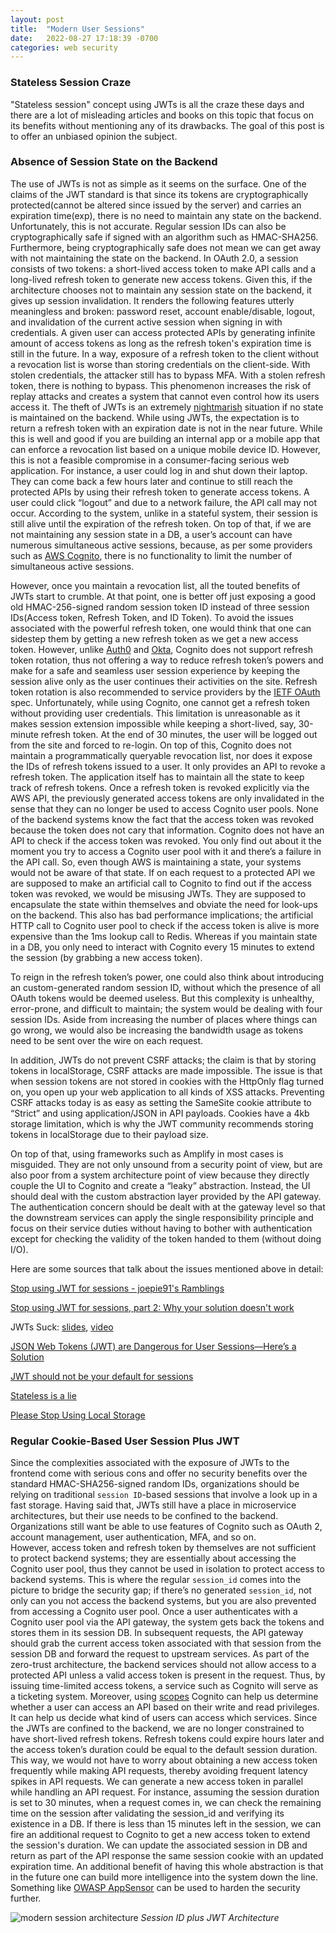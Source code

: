 ```yaml
---
layout: post
title:  "Modern User Sessions"
date:   2022-08-27 17:18:39 -0700
categories: web security
---
```



### Stateless Session Craze
"Stateless session" concept using JWTs is all the craze these days and there are a lot of misleading
articles and books on this topic that focus on its benefits without mentioning any of its drawbacks.
The goal of this post is to offer an unbiased opinion the subject. 

### Absence of Session State on the Backend
The use of JWTs is not as simple as it seems on the surface. One of the claims of the JWT standard 
is that since its tokens are cryptographically protected(cannot be altered since issued by the server) 
and carries an expiration time(exp), there is no need to maintain any state on the backend. 
Unfortunately, this is not accurate. Regular session IDs can also be cryptographically safe if 
signed with an algorithm such as HMAC-SHA256. Furthermore, being cryptographically safe does 
not mean we can get away with not maintaining the state on the backend. 
In OAuth 2.0, a session consists of two tokens: a short-lived access token to make API calls and a 
long-lived refresh token to generate new access tokens. Given this, if the architecture chooses not 
to maintain any session state on the backend, it gives up session invalidation. It renders the following 
features utterly meaningless and broken: password reset, account enable/disable, logout, 
and invalidation of the current active session when signing in with credentials. 
A given user can access protected APIs by generating infinite amount of access tokens as long as 
the refresh token's expiration time is still in the future. In a way, exposure of a refresh token 
to the client without a revocation list is worse than storing credentials on the client-side. 
With stolen credentials, the attacker still has to bypass MFA. With a stolen refresh token, 
there is nothing to bypass. This phenomenon increases the risk of replay attacks and creates a 
system that cannot even control how its users access it. The theft of JWTs is an extremely 
[nightmarish](https://developer.okta.com/blog/2018/06/20/what-happens-if-your-jwt-is-stolen) 
situation if no state is maintained on the backend. While using JWTs, 
the expectation is to return a refresh token with an expiration date is not in the near future. 
While this is well and good if you are building an internal app or a mobile app that can 
enforce a revocation list based on a unique mobile device ID. However, this is not a feasible 
compromise in a consumer-facing serious web application. 
For instance, a user could log in and shut down their laptop. They can come back a few 
hours later and continue to still reach the protected APIs by using their refresh token to 
generate access tokens. A user could click “logout” and due to a network failure, 
the API call may not occur. According to the system, unlike in a stateful system, their session 
is still alive until the expiration of the refresh token. On top of that, if we are not 
maintaining any session state in a DB, a user’s account can have numerous simultaneous 
active sessions, because, as per some providers such as [AWS Cognito](https://aws.amazon.com/cognito/), 
there is no functionality to limit the number of simultaneous active sessions. 

However, once you maintain a revocation list, all the touted benefits of JWTs start to crumble. 
At that point, one is better off just exposing a good old HMAC-256-signed random session token ID 
instead of three session IDs(Access token, Refresh Token, and ID Token). 
To avoid the issues associated with the powerful refresh token, one would think that one can 
sidestep them by getting a new refresh token as we get a new access token. 
However, unlike [Auth0](https://auth0.com/docs/secure/tokens/refresh-tokens/refresh-token-rotation) 
and [Okta](https://developer.okta.com/docs/guides/refresh-tokens/main/), 
Cognito does not support refresh token rotation, thus not offering a way to reduce refresh token’s powers and make 
for a safe and seamless user session experience by keeping the session alive only 
as the user continues their activities on the site. 
Refresh token rotation is also recommended to service providers by the 
[IETF OAuth](https://datatracker.ietf.org/doc/html/draft-ietf-oauth-browser-based-apps-07#section-8) spec. 
Unfortunately, while using Cognito, one cannot get a refresh token without providing user credentials. 
This limitation is unreasonable as it makes session extension impossible while keeping a short-lived, 
say, 30-minute refresh token. At the end of 30 minutes, the user will be logged out from the site 
and forced to re-login. On top of this, Cognito does not maintain a programmatically queryable 
revocation list, nor does it expose the IDs of refresh tokens issued to a user. 
It only provides an API to revoke a refresh token. The application itself has to maintain all the 
state to keep track of refresh tokens. Once a refresh token is revoked explicitly via the AWS API, 
the previously generated access tokens are only invalidated in the sense that they can no longer be 
used to access Cognito user pools. None of the backend systems know the fact that the access 
token was revoked because the token does not cary that information. Cognito does not have an API 
to check if the access token was revoked. You only find out about it the moment you try to access 
a Cognito user pool with it and there’s a failure in the API call. 
So, even though AWS is maintaining a state, your systems would not be aware of that state. 
If on each request to a protected API we are supposed to make an artificial call to Cognito to 
find out if the access token was revoked, we would be misusing JWTs. 
They are supposed to encapsulate the state within themselves and obviate the need for look-ups on the backend. 
This also has bad performance implications; the artificial HTTP call to Cognito user pool to check 
if the access token is alive is more expensive than the 1ms lookup call to Redis. Whereas if you 
maintain state in a DB, you only need to interact with Cognito every 15 minutes to extend the session 
(by grabbing a new access token).

To reign in the refresh token’s power, one could also think about introducing an custom-generated 
random session ID, without which the presence of all OAuth tokens would be deemed useless. 
But this complexity is unhealthy, error-prone, and difficult to maintain; the system would be dealing 
with four session IDs. Aside from increasing the number of places where things can go wrong, 
we would also be increasing the bandwidth usage as tokens need to be sent over the wire on each request.

In addition, JWTs do not prevent CSRF attacks; the claim is that by storing tokens in localStorage, 
CSRF attacks are made impossible. The issue is that when session tokens are not stored in cookies 
with the HttpOnly flag turned on, you open up your web application to all kinds of XSS attacks. 
Preventing CSRF attacks today is as easy as setting the SameSite cookie attribute to “Strict” and using
application/JSON in API payloads. 
Cookies have a 4kb storage limitation, which is why the JWT community recommends storing tokens in 
localStorage due to their payload size.

On top of that, using frameworks such as Amplify in most cases is misguided. They are not only unsound from 
a security point of view, but are also poor from a system architecture point of view because they 
directly couple the UI to Cognito and create a “leaky” abstraction. Instead, the UI should deal 
with the custom abstraction layer provided by the API gateway. The authentication concern should 
be dealt with at the gateway level so that the downstream services can apply the single responsibility 
principle and focus on their service duties without having to bother with authentication except 
for checking the validity of the token handed to them (without doing I/O).

Here are some sources that talk about the issues mentioned above in detail:

[Stop using JWT for sessions - joepie91's Ramblings](http://cryto.net/~joepie91/blog/2016/06/13/stop-using-jwt-for-sessions/) 

[Stop using JWT for sessions, part 2: Why your solution doesn't work](http://cryto.net/~joepie91/blog/2016/06/19/stop-using-jwt-for-sessions-part-2-why-your-solution-doesnt-work/)

JWTs Suck: [slides](https://speakerdeck.com/rdegges/jwts-suck), [video](https://youtu.be/pYeekwv3vC4)

[JSON Web Tokens (JWT) are Dangerous for User Sessions—Here’s a Solution](https://redis.com/blog/json-web-tokens-jwt-are-dangerous-for-user-sessions/)  

[JWT should not be your default for sessions](https://evertpot.com/jwt-is-a-bad-default/) 

[Stateless is a lie](https://gist.github.com/samsch/259517828ab4557c5c8b72ca1252992d) 

[Please Stop Using Local Storage](https://www.rdegges.com/2018/please-stop-using-local-storage/) 


### Regular Cookie-Based User Session Plus JWT
Since the complexities associated with the exposure of JWTs to the frontend 
come with serious cons and offer no security benefits over the standard HMAC-SHA256-signed random IDs, 
organizations should be relying on traditional `session ID`-based sessions that involve a look up in a 
fast storage. Having said that, JWTs still have a place in microservice architectures, 
but their use needs to be confined to the backend. Organizations still want be able to use features of 
Cognito such as OAuth 2, account management, user authentication, MFA, and so on.  
However, access token and refresh token by themselves are not sufficient to protect backend systems; 
they are essentially about accessing the Cognito user pool, thus they cannot be used 
in isolation to protect access to backend systems. This is where the regular `session_id` comes 
into the picture to bridge the security gap; if there’s no generated `session_id`, not only can 
you not access the backend systems, but you are also prevented from accessing a Cognito 
user pool. Once a user authenticates with a Cognito user pool via the API gateway, the system gets back 
the tokens and stores them in its session DB. In subsequent requests, the API gateway should grab
the current access token associated with that session from the session DB and forward the request 
to upstream services. As part of the zero-trust architecture, the backend services should not allow 
access to a protected API unless a valid access token is present in the request. Thus, by issuing 
time-limited access tokens, a service such as Cognito will serve as a ticketing system. 
Moreover, using [scopes](https://docs.aws.amazon.com/cognito/latest/developerguide/cognito-user-pools-define-resource-servers.html) 
Cognito can help us determine whether a user can access an API based on 
their write and read privileges. It can help us decide what kind of users can access which services. 
Since the JWTs are confined to the backend, we are no longer constrained to have short-lived 
refresh tokens. Refresh tokens could expire hours later and the access token’s duration could 
be equal to the default session duration. This way, we would not have to worry about obtaining a 
new access token frequently while making API requests, thereby avoiding frequent latency spikes in 
API requests. We can generate a new access token in parallel while handling an API request. 
For instance, assuming the session duration is set to 30 minutes, when a request comes in, 
we can check the remaining time on the session after validating the session_id and verifying its 
existence in a DB. If there is less than 15 minutes left in the session, we can fire an additional 
request to Cognito to get a new access token to extend the session's duration. We can update the 
associated session in DB and return as part of the API response the same session cookie with an 
updated expiration time. An additional benefit of having this whole abstraction is that in the future 
one can build more intelligence into the system down the line. Something like [OWASP AppSensor](https://owasp.org/www-project-appsensor/) 
can be used to harden the security further.


![modern session architecture](/assets/images/modern-user-sessions-architecture.png)
*Session ID plus JWT Architecture*

